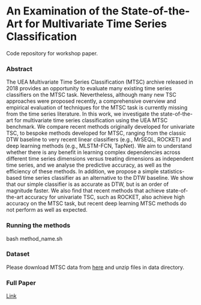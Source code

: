 # An Examination of the State-of-the-Art for Multivariate Time Series Classification
Code repository for workshop paper.


### Abstract

The UEA Multivariate Time Series Classification (MTSC) archive released in 2018 provides an opportunity to evaluate many existing time series classifiers on the MTSC task. Nevertheless, although many new TSC approaches were proposed recently, a comprehensive overview and empirical evaluation of techniques for the MTSC task is currently missing from the time series literature. In this work, we investigate the state-of-the-art for multivariate time series classification using the UEA MTSC benchmark. We compare recent methods originally developed for univariate TSC, to bespoke methods developed for MTSC, ranging from the classic DTW baseline to very recent linear classifiers (e.g., MrSEQL, ROCKET) and deep learning methods (e.g., MLSTM-FCN, TapNet). We aim to understand whether there is any benefit in learning complex dependencies across different time series dimensions versus treating dimensions as independent time series, and we analyse the predictive accuracy, as well as the efficiency of these methods. In addition, we propose a simple statistics-based time series classifier as an alternative to the DTW baseline. We show that our simple classifier is as accurate as DTW, but is an order of magnitude faster. We also find that recent methods that achieve state-of-the-art accuracy for univariate TSC, such as ROCKET, also achieve high accuracy on the MTSC task, but recent deep learning MTSC methods do not perform as well as expected.


### Running the methods

bash method_name.sh


### Dataset

Please download MTSC data from [here](http://www.timeseriesclassification.com/) and unzip files in data directory.

### Full Paper

[Link](https://www.researchgate.net/publication/344501445_An_Examination_of_the_State-of-the-Art_for_Multivariate_Time_Series_Classification)


